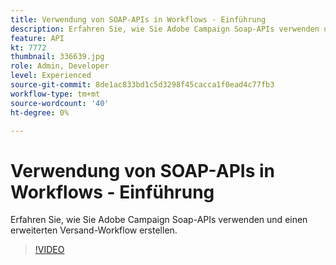 ```yaml
---
title: Verwendung von SOAP-APIs in Workflows - Einführung
description: Erfahren Sie, wie Sie Adobe Campaign Soap-APIs verwenden und einen erweiterten Versand-Workflow erstellen.
feature: API
kt: 7772
thumbnail: 336639.jpg
role: Admin, Developer
level: Experienced
source-git-commit: 8de1ac833bd1c5d3298f45cacca1f0ead4c77fb3
workflow-type: tm+mt
source-wordcount: '40'
ht-degree: 0%

---
```



# Verwendung von SOAP-APIs in Workflows - Einführung

Erfahren Sie, wie Sie Adobe Campaign Soap-APIs verwenden und einen erweiterten Versand-Workflow erstellen.

>[!VIDEO](https://video.tv.adobe.com/v/336639?quality=12)

